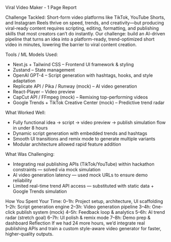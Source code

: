 Viral Video Maker - 1 Page Report

Challenge Tackled:
Short-form video platforms like TikTok, YouTube Shorts, and Instagram Reels thrive on speed, trends,
and creativity—but producing viral-ready content requires scripting, editing, formatting, and publishing
skills that most creators can’t do instantly. Our challenge: build an AI-driven pipeline that turns an idea
into a platform-ready, trend-optimized short video in minutes, lowering the barrier to viral content
creation.

Tools / ML Models Used:
- Next.js + Tailwind CSS – Frontend UI framework & styling
- Zustand – State management
- OpenAI GPT-4 – Script generation with hashtags, hooks, and style adaptation
- Replicate API / Pika / Runway (mock) – AI video generation
- React-Player – Video preview
- CapCut API / FFmpeg (mock) – Remixing top-performing videos
- Google Trends + TikTok Creative Center (mock) – Predictive trend radar

What Worked Well:
- Fully functional idea → script → video preview → publish simulation flow in under 8 hours
- Dynamic script generation with embedded trends and hashtags
- Smooth UI transitions and remix mode to generate multiple variants
- Modular architecture allowed rapid feature addition

What Was Challenging:
- Integrating real publishing APIs (TikTok/YouTube) within hackathon constraints — solved via mock
simulation
- AI video generation latency — used mock URLs to ensure demo reliability
- Limited real-time trend API access — substituted with static data + Google Trends simulation

How You Spent Your Time:
0–1h: Project setup, architecture, UI scaffolding
1–2h: Script generation engine
2–3h: Video generation pipeline
3–4h: One-click publish system (mock)
4–5h: Feedback loop & analytics
5–6h: AI trend radar (stretch goal)
6–7h: UI polish & remix mode
7–8h: Demo prep & dashboard
Reflection
If we had 24 more hours, we’d integrate real publishing APIs and train a custom style-aware video
generator for faster, higher-quality outputs.
